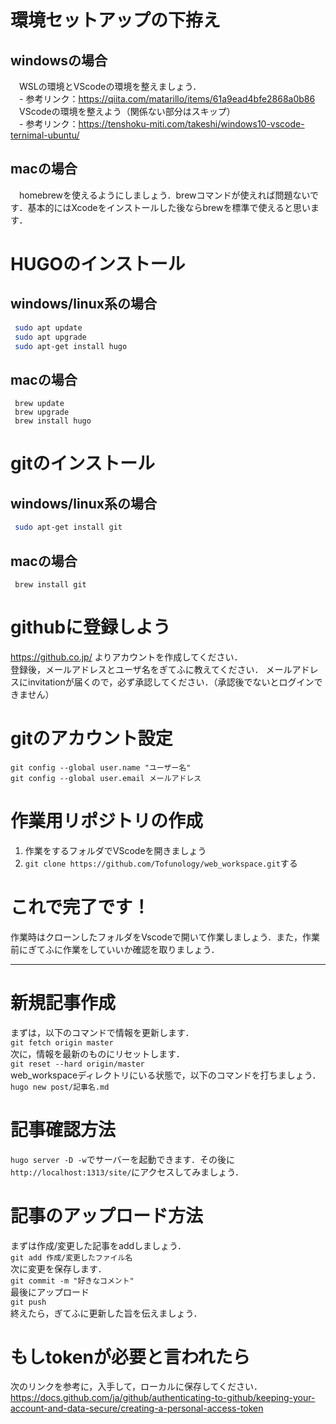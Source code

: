 # 環境セットアップの下拵え
## windowsの場合
　WSLの環境とVScodeの環境を整えましょう．<br>
　- 参考リンク：https://qiita.com/matarillo/items/61a9ead4bfe2868a0b86<br>
　VScodeの環境を整えよう（関係ない部分はスキップ）<br>
　- 参考リンク：https://tenshoku-miti.com/takeshi/windows10-vscode-ternimal-ubuntu/<br>
## macの場合
　homebrewを使えるようにしましょう．brewコマンドが使えれば問題ないです．基本的にはXcodeをインストールした後ならbrewを標準で使えると思います．<br>

# HUGOのインストール
## windows/linux系の場合
```sh
 sudo apt update
 sudo apt upgrade
 sudo apt-get install hugo
```
## macの場合
```zch
 brew update
 brew upgrade
 brew install hugo
```

# gitのインストール
## windows/linux系の場合
```sh
 sudo apt-get install git
```
## macの場合
```zch
 brew install git
```

# githubに登録しよう
https://github.co.jp/ よりアカウントを作成してください．<br>
登録後，メールアドレスとユーザ名をぎてふに教えてください．
メールアドレスにinvitationが届くので，必ず承認してください．（承認後でないとログインできません）

# gitのアカウント設定
```
git config --global user.name "ユーザー名"
git config --global user.email メールアドレス
```

# 作業用リポジトリの作成
1. 作業をするフォルダでVScodeを開きましょう
1. `git clone https://github.com/Tofunology/web_workspace.git`する

# これで完了です！
作業時はクローンしたフォルダをVscodeで開いて作業しましょう．また，作業前にぎてふに作業をしていいか確認を取りましょう．

*****

# 新規記事作成
まずは，以下のコマンドで情報を更新します．<br>
`git fetch origin master`<br>
次に，情報を最新のものにリセットします．<br>
`git reset --hard origin/master`<br>
web_workspaceディレクトリにいる状態で，以下のコマンドを打ちましょう．<br>
`hugo new post/記事名.md`

# 記事確認方法
`hugo server -D -w`でサーバーを起動できます．その後に`http://localhost:1313/site/`にアクセスしてみましょう．

# 記事のアップロード方法
まずは作成/変更した記事をaddしましょう．<br>
`git add 作成/変更したファイル名`<br>
次に変更を保存します．<br>
`git commit -m "好きなコメント"`<br>
最後にアップロード<br>
`git push`<br>
終えたら，ぎてふに更新した旨を伝えましょう．

# もしtokenが必要と言われたら
次のリンクを参考に，入手して，ローカルに保存してください．<br>
https://docs.github.com/ja/github/authenticating-to-github/keeping-your-account-and-data-secure/creating-a-personal-access-token
